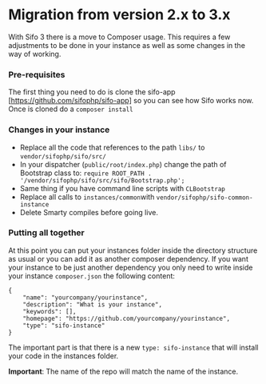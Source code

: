 Migration from version 2.x to 3.x
=================================
With Sifo 3 there is a move to Composer usage. This requires a few adjustments to be done in your instance as well as some changes in the way of working.

### Pre-requisites
The first thing you need to do is clone the sifo-app [https://github.com/sifophp/sifo-app] so you can see how Sifo works now.
Once is cloned do a `composer install` 

### Changes in your instance
- Replace all the code that references to the path `libs/` to `vendor/sifophp/sifo/src/`
- In your dispatcher (`public/root/index.php`) change the path of Bootstrap class to: `require ROOT_PATH . '/vendor/sifophp/sifo/src/sifo/Bootstrap.php';`
- Same thing if you have command line scripts with `CLBootstrap`
- Replace all calls to `instances/common`with `vendor/sifophp/sifo-common-instance`
- Delete Smarty compiles before going live.

### Putting all together

At this point you can put your instances folder inside the directory structure as usual or you can add it as another composer dependency.
If you want your instance to be just another dependency you only need to write inside your instance `composer.json` the following content:

    {
        "name": "yourcompany/yourinstance",
        "description": "What is your instance",
        "keywords": [],
        "homepage": "https://github.com/yourcompany/yourinstance",
        "type": "sifo-instance"
    }

The important part is that there is a new `type: sifo-instance` that will install your code in the instances folder.

**Important**: The name of the repo will match the name of the instance.


